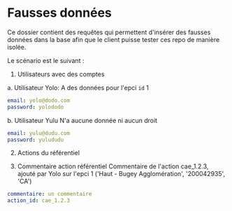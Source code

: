# Fausses données
Ce dossier contient des requêtes qui permettent d'insérer des fausses données dans la base afin que le client puisse 
tester ces repo de manière isolée. 

Le scénario est le suivant : 
1. Utilisateurs avec des comptes 
                   
a. Utilisateur Yolo:
A des données pour l'epci `id` 1
```yaml
email: yolo@dodo.com
password: yolododo
```

b. Utilisateur Yulu
N'a aucune donnée ni aucun droit
```yaml
email: yulu@dudu.com
password: yulududu
```

2. Actions du référentiel


3. Commentaire action référentiel
Commentaire de l'action cae_1.2.3, ajouté par Yolo sur l'epci 1 ('Haut - Bugey Agglomération', '200042935', 'CA')
```yaml
commentaire: un commentaire
action_id: cae_1.2.3
```
